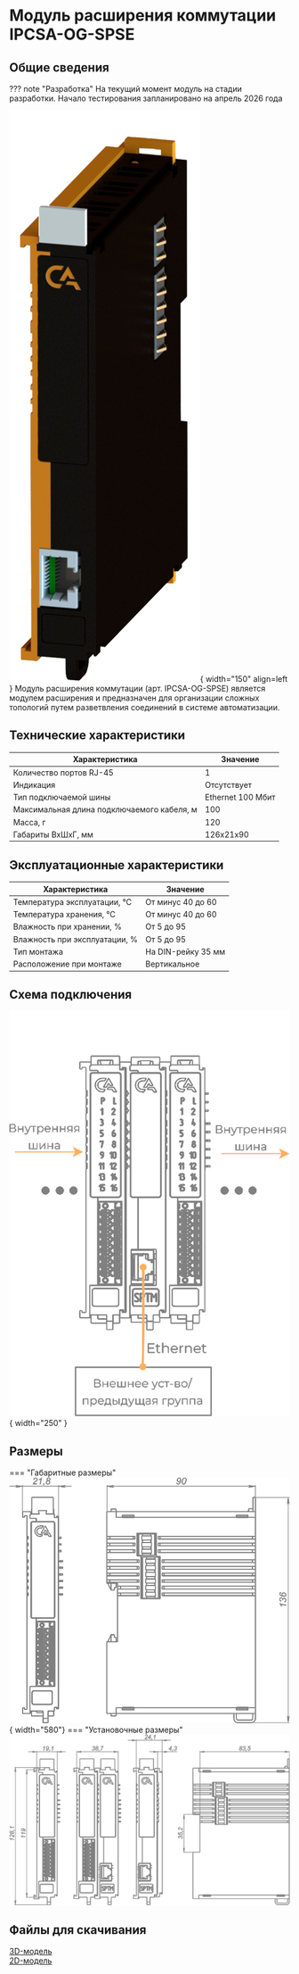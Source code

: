 # Модуль расширения коммутации IPCSA-OG-SPSE

## Общие сведения
??? note "Разработка"
    На текущий момент модуль на стадии разработки. Начало тестирования запланировано на апрель 2026 года

<div class="grid cards" markdown>

![Image title](../img/modules/SPSE.png){ width="150" align=left  }
Модуль расширения коммутации (арт. IPCSA-OG-SPSE) является модулем расширения и предназначен для организации сложных топологий путем разветвления соединений в системе автоматизации.  

</div>


## Технические характеристики 
| Характеристика                             | Значение          |
|--------------------------------------------|-------------------|
| Количество портов RJ-45                    | 1                 |
| Индикация                                  | Отсутствует       |
| Тип подключаемой шины                      | Ethernet 100 Мбит |
| Максимальная длина подключаемого кабеля, м | 100               |
| Масса, г                                   | 120               |
| Габариты ВхШхГ, мм                         | 126х21х90         |

## Эксплуатационные характеристики
| Характеристика                   | Значение           |
| -------------------------------- | -                  |
| Температура эксплуатации, °С     | От минус 40 до 60  |
| Температура хранения, °С         | От минус 40 до 60  |
| Влажность при хранении, %	       | От 5 до 95         |
| Влажность при эксплуатации, %    | От 5 до 95         |
| Тип монтажа                      | На DIN-рейку 35 мм |
| Расположение при монтаже         | Вертикальное       |

## Схема подключения

![Image title](../img/connection/SPSE.png){ width="250"  }


## Размеры

=== "Габаритные размеры" 
    ![Image title](../img/dimensions/overall_dimensions_extensions.png){ width="580"}
=== "Установочные размеры"
    ![alt text](../img/dimensions/installation_dimensions.png) 


<model-viewer src="https://manual.saplc.ru//img/3d/SPTM.glb"
alt="3D Model"
auto-rotate
camera-controls
poster="https://manual.saplc.ru//img/3d/posterSPTM.webp"
camera-orbit="160deg 75deg 348m"
field-of-view="30deg"
exposure="0.5"
style="width: 100%; height: 500px;">
</model-viewer>

## Файлы для скачивания   
<a href="/downloads/Module RJ45.STEP" download>3D-модель</a>   
<a href="/downloads/Module RJ45.dwg" download>2D-модель</a>    